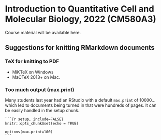 # Introduction to Quantitative Cell and Molecular Biology, 2022 (CM580A3)

Course material will be available here.


## Suggestions for knitting RMarkdown documents

### TeX for knitting to PDF
* MiKTeX on Windows
* MaCTeX 2013+ on Mac.

### Too much output (max.print)
Many students last year had an RStudio with a default `max.print` of 10000... which led to documents being turned in that were hundreds of pages. It can be easily handled in the setup chunk.

````
```{r setup, include=FALSE}
knitr::opts_chunk$set(echo = TRUE)

options(max.print=100)
```
````
